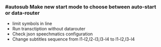 ### #autosub Make new start mode to choose between auto-start or data-router

- limit symbols in line
- Run transctiption without datarouter
- Check json speechmatics configuration
- Change subtitles sequence from l1-l2,l2-l3,l3-l4 to l1-l2,l3-l4
